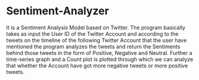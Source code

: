# Sentiment-Analyzer

It is a Sentiment Analysis Model based on Twitter. The program basically takes as input the User ID of the Twitter Account and according to the tweets on the timeline of the following Twitter Account that the user have mentioned the program analyzes the tweets and return the Sentiments behind those tweets in the form of Positive, Negative and Neutral. Further a time-series graph and a Count plot is plotted through which we can analyze that whether the Account have got more negative tweets or more positive tweets. 
